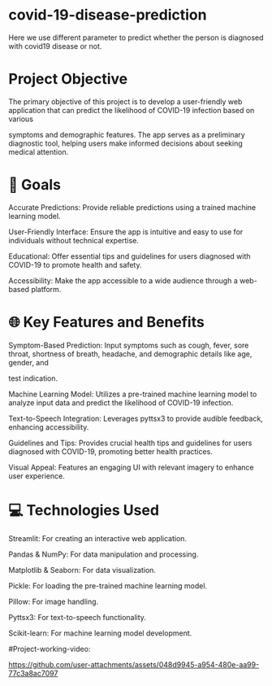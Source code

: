 # covid-19-disease-prediction
Here we use different parameter to predict whether the person is diagnosed with covid19 disease or not.

# Project Objective

The primary objective of this project is to develop a user-friendly web application that can predict the likelihood of COVID-19 infection based on various 

symptoms and demographic features. The app serves as a preliminary diagnostic tool, helping users make informed decisions about seeking medical attention.


# 🎯 Goals

Accurate Predictions: Provide reliable predictions using a trained machine learning model.

User-Friendly Interface: Ensure the app is intuitive and easy to use for individuals without technical expertise.

Educational: Offer essential tips and guidelines for users diagnosed with COVID-19 to promote health and safety.

Accessibility: Make the app accessible to a wide audience through a web-based platform.

# 🌐 Key Features and Benefits

Symptom-Based Prediction: Input symptoms such as cough, fever, sore throat, shortness of breath, headache, and demographic details like age, gender, and 

test indication.

Machine Learning Model: Utilizes a pre-trained machine learning model to analyze input data and predict the likelihood of COVID-19 infection.

Text-to-Speech Integration: Leverages pyttsx3 to provide audible feedback, enhancing accessibility.

Guidelines and Tips: Provides crucial health tips and guidelines for users diagnosed with COVID-19, promoting better health practices.

Visual Appeal: Features an engaging UI with relevant imagery to enhance user experience.

# 💻 Technologies Used

Streamlit: For creating an interactive web application.

Pandas & NumPy: For data manipulation and processing.

Matplotlib & Seaborn: For data visualization.

Pickle: For loading the pre-trained machine learning model.

Pillow: For image handling.

Pyttsx3: For text-to-speech functionality.

Scikit-learn: For machine learning model development.

#Project-working-video:

https://github.com/user-attachments/assets/048d9945-a954-480e-aa99-77c3a8ac7097






